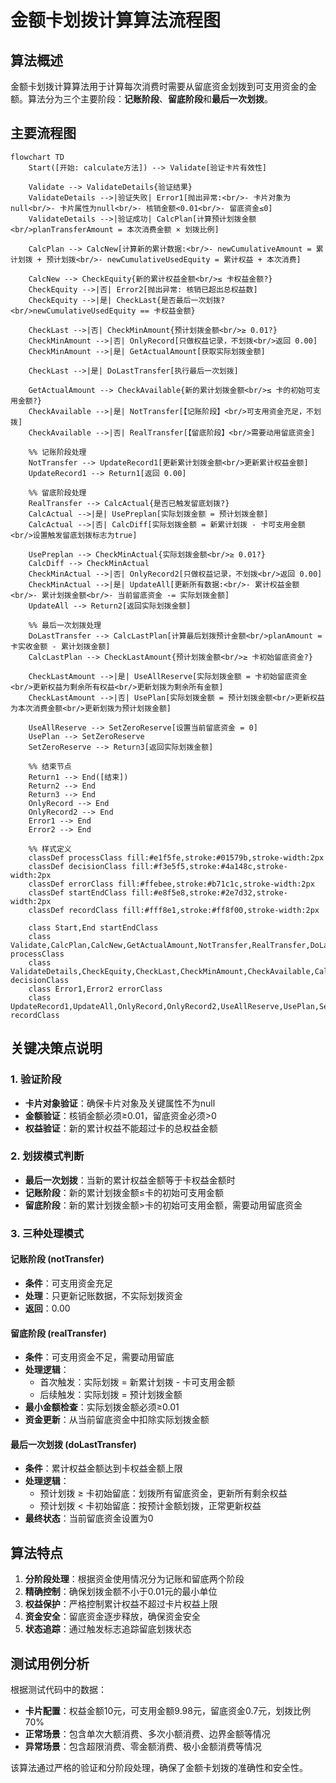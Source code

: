# 金额卡划拨计算算法流程图

## 算法概述

金额卡划拨计算算法用于计算每次消费时需要从留底资金划拨到可支用资金的金额。算法分为三个主要阶段：**记账阶段**、**留底阶段**和**最后一次划拨**。

## 主要流程图

```mermaid
flowchart TD
    Start([开始: calculate方法]) --> Validate[验证卡片有效性]
    
    Validate --> ValidateDetails{验证结果}
    ValidateDetails -->|验证失败| Error1[抛出异常:<br/>- 卡片对象为null<br/>- 卡片属性为null<br/>- 核销金额<0.01<br/>- 留底资金≤0]
    ValidateDetails -->|验证成功| CalcPlan[计算预计划拨金额<br/>planTransferAmount = 本次消费金额 × 划拨比例]
    
    CalcPlan --> CalcNew[计算新的累计数据:<br/>- newCumulativeAmount = 累计划拨 + 预计划拨<br/>- newCumulativeUsedEquity = 累计权益 + 本次消费]
    
    CalcNew --> CheckEquity{新的累计权益金额<br/>≤ 卡权益金额?}
    CheckEquity -->|否| Error2[抛出异常: 核销已超出总权益数]
    CheckEquity -->|是| CheckLast{是否最后一次划拨?<br/>newCumulativeUsedEquity == 卡权益金额}
    
    CheckLast -->|否| CheckMinAmount{预计划拨金额<br/>≥ 0.01?}
    CheckMinAmount -->|否| OnlyRecord[只做权益记录，不划拨<br/>返回 0.00]
    CheckMinAmount -->|是| GetActualAmount[获取实际划拨金额]
    
    CheckLast -->|是| DoLastTransfer[执行最后一次划拨]
    
    GetActualAmount --> CheckAvailable{新的累计划拨金额<br/>≤ 卡的初始可支用金额?}
    CheckAvailable -->|是| NotTransfer[【记账阶段】<br/>可支用资金充足，不划拨]
    CheckAvailable -->|否| RealTransfer[【留底阶段】<br/>需要动用留底资金]
    
    %% 记账阶段处理
    NotTransfer --> UpdateRecord1[更新累计划拨金额<br/>更新累计权益金额]
    UpdateRecord1 --> Return1[返回 0.00]
    
    %% 留底阶段处理
    RealTransfer --> CalcActual{是否已触发留底划拨?}
    CalcActual -->|是| UsePreplan[实际划拨金额 = 预计划拨金额]
    CalcActual -->|否| CalcDiff[实际划拨金额 = 新累计划拨 - 卡可支用金额<br/>设置触发留底划拨标志为true]
    
    UsePreplan --> CheckMinActual{实际划拨金额<br/>≥ 0.01?}
    CalcDiff --> CheckMinActual
    CheckMinActual -->|否| OnlyRecord2[只做权益记录，不划拨<br/>返回 0.00]
    CheckMinActual -->|是| UpdateAll[更新所有数据:<br/>- 累计权益金额<br/>- 累计划拨金额<br/>- 当前留底资金 -= 实际划拨金额]
    UpdateAll --> Return2[返回实际划拨金额]
    
    %% 最后一次划拨处理
    DoLastTransfer --> CalcLastPlan[计算最后划拨预计金额<br/>planAmount = 卡实收金额 - 累计划拨金额]
    CalcLastPlan --> CheckLastAmount{预计划拨金额<br/>≥ 卡初始留底资金?}
    
    CheckLastAmount -->|是| UseAllReserve[实际划拨金额 = 卡初始留底资金<br/>更新权益为剩余所有权益<br/>更新划拨为剩余所有金额]
    CheckLastAmount -->|否| UsePlan[实际划拨金额 = 预计划拨金额<br/>更新权益为本次消费金额<br/>更新划拨为预计划拨金额]
    
    UseAllReserve --> SetZeroReserve[设置当前留底资金 = 0]
    UsePlan --> SetZeroReserve
    SetZeroReserve --> Return3[返回实际划拨金额]
    
    %% 结束节点
    Return1 --> End([结束])
    Return2 --> End
    Return3 --> End
    OnlyRecord --> End
    OnlyRecord2 --> End
    Error1 --> End
    Error2 --> End
    
    %% 样式定义
    classDef processClass fill:#e1f5fe,stroke:#01579b,stroke-width:2px
    classDef decisionClass fill:#f3e5f5,stroke:#4a148c,stroke-width:2px  
    classDef errorClass fill:#ffebee,stroke:#b71c1c,stroke-width:2px
    classDef startEndClass fill:#e8f5e8,stroke:#2e7d32,stroke-width:2px
    classDef recordClass fill:#fff8e1,stroke:#ff8f00,stroke-width:2px
    
    class Start,End startEndClass
    class Validate,CalcPlan,CalcNew,GetActualAmount,NotTransfer,RealTransfer,DoLastTransfer,CalcLastPlan processClass
    class ValidateDetails,CheckEquity,CheckLast,CheckMinAmount,CheckAvailable,CalcActual,CheckMinActual,CheckLastAmount decisionClass
    class Error1,Error2 errorClass
    class UpdateRecord1,UpdateAll,OnlyRecord,OnlyRecord2,UseAllReserve,UsePlan,SetZeroReserve recordClass
```

## 关键决策点说明

### 1. 验证阶段
- **卡片对象验证**：确保卡片对象及关键属性不为null
- **金额验证**：核销金额必须≥0.01，留底资金必须>0
- **权益验证**：新的累计权益不能超过卡的总权益金额

### 2. 划拨模式判断
- **最后一次划拨**：当新的累计权益金额等于卡权益金额时
- **记账阶段**：新的累计划拨金额≤卡的初始可支用金额
- **留底阶段**：新的累计划拨金额>卡的初始可支用金额，需要动用留底资金

### 3. 三种处理模式

#### 记账阶段 (notTransfer)
- **条件**：可支用资金充足
- **处理**：只更新记账数据，不实际划拨资金
- **返回**：0.00

#### 留底阶段 (realTransfer) 
- **条件**：可支用资金不足，需要动用留底
- **处理逻辑**：
  - 首次触发：实际划拨 = 新累计划拨 - 卡可支用金额
  - 后续触发：实际划拨 = 预计划拨金额
- **最小金额检查**：实际划拨金额必须≥0.01
- **资金更新**：从当前留底资金中扣除实际划拨金额

#### 最后一次划拨 (doLastTransfer)
- **条件**：累计权益金额达到卡权益金额上限
- **处理逻辑**：
  - 预计划拨 ≥ 卡初始留底：划拨所有留底资金，更新所有剩余权益
  - 预计划拨 < 卡初始留底：按预计金额划拨，正常更新权益
- **最终状态**：当前留底资金设置为0

## 算法特点

1. **分阶段处理**：根据资金使用情况分为记账和留底两个阶段
2. **精确控制**：确保划拨金额不小于0.01元的最小单位
3. **权益保护**：严格控制累计权益不超过卡片权益上限
4. **资金安全**：留底资金逐步释放，确保资金安全
5. **状态追踪**：通过触发标志追踪留底划拨状态

## 测试用例分析

根据测试代码中的数据：
- **卡片配置**：权益金额10元，可支用金额9.98元，留底资金0.7元，划拨比例70%
- **正常场景**：包含单次大额消费、多次小额消费、边界金额等情况
- **异常场景**：包含超限消费、零金额消费、极小金额消费等情况

该算法通过严格的验证和分阶段处理，确保了金额卡划拨的准确性和安全性。
